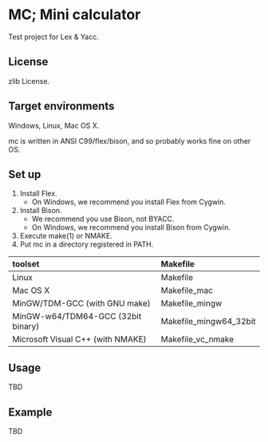 MC; Mini calculator
===================

Test project for Lex &amp; Yacc.

License
-------

zlib License.

Target environments
-------------------

Windows, Linux, Mac OS X.

mc is written in ANSI C99/flex/bison, and so probably works fine on other OS.

Set up
------

1. Install Flex.
    * On Windows, we recommend you install Flex from Cygwin.
2. Install Bison.
    * We recommend you use Bison, not BYACC.
    * On Windows, we recommend you install Bison from Cygwin.
3. Execute make(1) or NMAKE.
4. Put mc in a directory registered in PATH.

| toolset                            | Makefile                 |
|:-----------------------------------|:-------------------------|
| Linux                              | Makefile                 |
| Mac OS X                           | Makefile\_mac            |
| MinGW/TDM-GCC (with GNU make)      | Makefile\_mingw          |
| MinGW-w64/TDM64-GCC (32bit binary) | Makefile\_mingw64\_32bit |
| Microsoft Visual C++ (with NMAKE)  | Makefile\_vc\_nmake      |

Usage
-----

TBD

Example
-------

TBD
